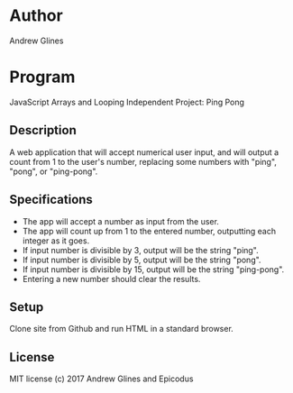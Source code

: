 # Author

Andrew Glines

# Program

JavaScript Arrays and Looping Independent Project: Ping Pong

## Description

A web application that will accept numerical user input, and will output a count from 1 to the user's number, replacing some numbers with "ping", "pong", or "ping-pong".

## Specifications

* The app will accept a number as input from the user.
* The app will count up from 1 to the entered number,
outputting each integer as it goes.
* If input number is divisible by 3, output will be the string "ping".
* If input number is divisible by 5, output will be the string "pong".
* If input number is divisible by 15, output will be the string "ping-pong".
* Entering a new number should clear the results.  

## Setup

Clone site from Github and run HTML in a standard browser.

## License

MIT license (c) 2017 Andrew Glines and Epicodus
